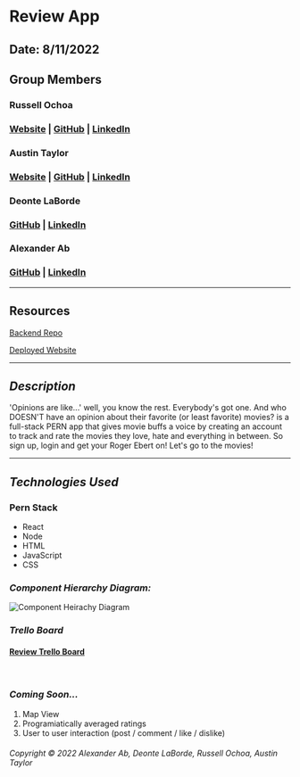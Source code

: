 # Review App

## Date: 8/11/2022

## Group Members

### Russell Ochoa

### [Website](https://www.eg15m.com/) | [GitHub](https://github.com/russellgochoa) | [LinkedIn](https://www.linkedin.com/in/russell-ochoa-7a2a9516/)

### Austin Taylor

### [Website](http://wwww.austinrt.io) | [GitHub](https://github.com/austin-rt) | [LinkedIn](https://www.linkedin.com/in/austinrt/)

### Deonte LaBorde

### [GitHub](https://github.com/deontelaborde) | [LinkedIn](https://www.linkedin.com/in/deonte-laborde/)

### Alexander Ab

### [GitHub](https://github.com/Arkeda221) | [LinkedIn](https://www.linkedin.com/in/alexander-ab-831b01182/)

---

## **Resources**

[Backend Repo](https://github.com/austin-rt/review-app-backend)

[Deployed Website]()

---

## **_Description_**
'Opinions are like...' well, you know the rest. Everybody's got one. And who DOESN'T have an opinion about their favorite (or least favorite) movies? is a full-stack PERN app that gives movie buffs a voice by creating an account to track and rate the movies they love, hate and everything in between. So sign up, login and get your Roger Ebert on! Let's go to the movies!

---

## **_Technologies Used_**

### Pern Stack

- React
- Node
- HTML
- JavaScript
- CSS

### **_Component Hierarchy Diagram:_**

![Component Heirachy Diagram](https://i.imgur.com/Zwyt6AZ.jpg "Component Heirachy Diagram") 


### **_Trello Board_**

#### [Review Trello Board](https://trello.com/b/d8YA7n90/project-3-group-project-full-stack-pern)

<br />

### **_Coming Soon..._**
1. Map View
2. Programiatically averaged ratings
3. User to user interaction (post / comment / like / dislike)


###### Copyright &copy; 2022 Alexander Ab, Deonte LaBorde, Russell Ochoa, Austin Taylor